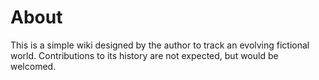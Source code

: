 # About

This is a simple wiki designed by the author to track an evolving fictional world. Contributions to its history are not expected, but would be welcomed.